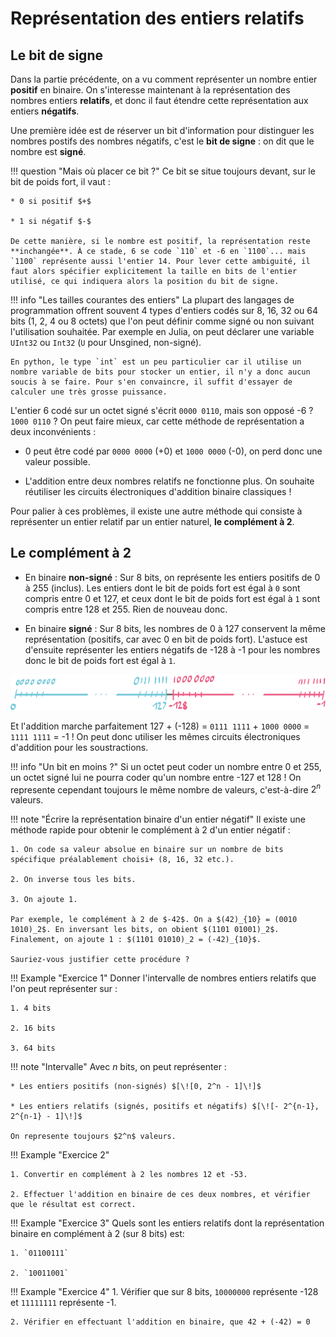 # Représentation des entiers relatifs

## Le bit de signe

Dans la partie précédente, on a vu comment représenter un nombre entier **positif** en binaire. On s'interesse maintenant à la représentation des nombres entiers **relatifs**, et donc il faut étendre cette représentation aux entiers **négatifs**.

Une première idée est de réserver un bit d'information pour distinguer les nombres postifs des nombres négatifs, c'est le **bit de signe** : on dit que le nombre est **signé**. 



!!! question "Mais où placer ce bit ?"
    Ce bit se situe toujours devant, sur le bit de poids fort, il vaut :
    
    * 0 si positif $+$
   
    * 1 si négatif $-$

    De cette manière, si le nombre est positif, la représentation reste **inchangée**. À ce stade, 6 se code `110` et -6 en `1100`... mais `1100` représente aussi l'entier 14. Pour lever cette ambiguité, il faut alors spécifier explicitement la taille en bits de l'entier utilisé, ce qui indiquera alors la position du bit de signe.



!!! info "Les tailles courantes des entiers"
    La plupart des langages de programmation offrent souvent 4 types d'entiers codés sur 8, 16, 32 ou 64 bits (1, 2, 4 ou 8 octets) que l'on peut définir comme signé ou non suivant l'utilisation souhaitée. Par exemple en Julia, on peut déclarer une variable `UInt32` ou `Int32` (`U` pour Unsgined, non-signé).
    
    En python, le type `int` est un peu particulier car il utilise un nombre variable de bits pour stocker un entier, il n'y a donc aucun soucis à se faire. Pour s'en convaincre, il suffit d'essayer de calculer une très grosse puissance. 

L'entier 6 codé sur un octet signé s'écrit `0000 0110`, mais son opposé -6 ? `1000 0110` ? On peut faire mieux, car cette méthode de représentation a deux inconvénients :

* 0 peut être codé par `0000 0000` (+0) et `1000 0000` (-0), on perd donc une valeur possible.

* L'addition entre deux nombres relatifs ne fonctionne plus. On souhaite réutiliser les circuits électroniques d'addition binaire classiques !

Pour palier à ces problèmes, il existe une autre méthode qui consiste à représenter un entier relatif par un entier naturel, **le complément à 2**.

## Le complément à 2

* En binaire **non-signé** : Sur 8 bits, on représente les entiers positifs de 0 à 255 (inclus). Les entiers dont le bit de poids fort est égal à `0` sont compris entre 0 et 127, et ceux dont le bit de poids fort est égal à `1` sont compris entre 128 et 255. Rien de nouveau donc.

* En binaire **signé** : Sur 8 bits, les nombres de 0 à 127 conservent la même représentation (positifs, car avec 0 en bit de poids fort). L'astuce est d'ensuite représenter les entiers négatifs de -128 à -1 pour les nombres donc le bit de poids fort est égal à `1`.

![](./images/complément.png)


Et l'addition marche parfaitement 127 + (-128) = `0111 1111` + `1000 0000` = `1111 1111` = -1 ! On peut donc utiliser les mêmes circuits électroniques d'addition pour les soustractions.


!!! info "Un bit en moins ?"
    Si un octet peut coder un nombre entre 0 et 255, un octet signé lui ne pourra coder qu'un nombre entre -127 et 128 ! On represente cependant toujours le même nombre de valeurs, c'est-à-dire $2^n$ valeurs.


!!! note "Écrire la représentation binaire d'un entier négatif"
    Il existe une méthode rapide pour obtenir le complément à 2 d'un entier négatif :

    1. On code sa valeur absolue en binaire sur un nombre de bits spécifique préalablement choisi+ (8, 16, 32 etc.).

    2. On inverse tous les bits.

    3. On ajoute 1.

    Par exemple, le complément à 2 de $-42$. On a $(42)_{10} = (0010 1010)_2$. En inversant les bits, on obient $(1101 01001)_2$. Finalement, on ajoute 1 : $(1101 01010)_2 = (-42)_{10}$.

    Sauriez-vous justifier cette procédure ?


!!! Example "Exercice 1"
    Donner l'intervalle de nombres entiers relatifs que l'on peut représenter sur :

    1. 4 bits

    2. 16 bits

    3. 64 bits


!!! note "Intervalle"
    Avec $n$ bits, on peut représenter :

    * Les entiers positifs (non-signés) $[\![0, 2^n - 1]\!]$

    * Les entiers relatifs (signés, positifs et négatifs) $[\![- 2^{n-1}, 2^{n-1} - 1]\!]$

    On represente toujours $2^n$ valeurs.

!!! Example "Exercice 2"

    1. Convertir en complément à 2 les nombres 12 et -53.

    2. Effectuer l'addition en binaire de ces deux nombres, et vérifier que le résultat est correct.

!!! Example "Exercice 3"
    Quels sont les entiers relatifs dont la représentation binaire en complément à 2 (sur 8 bits) est:

    1. `01100111`

    2. `10011001`

!!! Example "Exercice 4"
    1. Vérifier que sur 8 bits, `10000000` représente -128 et `11111111` représente -1.
    
    2. Vérifier en effectuant l'addition en binaire, que 42 + (-42) = 0